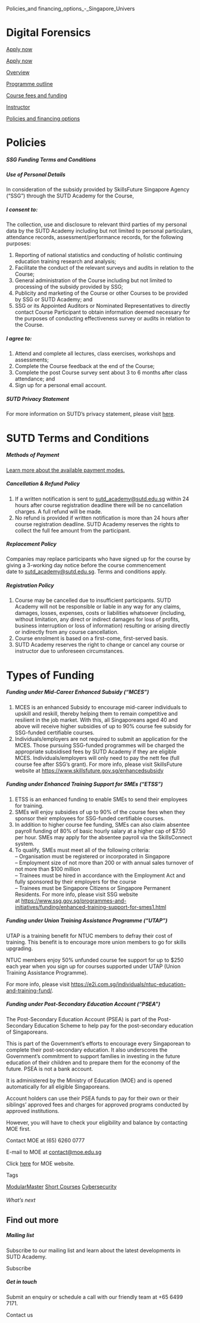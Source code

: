 Policies_and financing_options_-_Singapore_Univers



Digital Forensics
=================

[Apply now](/admissions/academy/short-courses/short-courses-register-your-interest?coursename=digital-forensics)




[Apply now](/admissions/academy/short-courses/short-courses-register-your-interest?coursename=digital-forensics)

[Overview](/course/digital-forensics/#tabs)

[Programme outline](/course/digital-forensics/programme-outline/#tabs)

[Course fees and funding](/course/digital-forensics/course-fees-and-funding/#tabs)

[Instructor](/course/digital-forensics/instructor/#tabs)

[Policies and financing options](/course/digital-forensics/policies-and-financing-options/#tabs)

Policies
========

##### **SSG Funding Terms and Conditions**

##### Use of Personal Details

In consideration of the subsidy provided by SkillsFuture Singapore Agency (“SSG”) through the SUTD Academy for the Course,

##### I consent to:

The collection, use and disclosure to relevant third parties of my personal data by the SUTD Academy including but not limited to personal particulars, attendance records, assessment/performance records, for the following purposes:

1. Reporting of national statistics and conducting of holistic continuing education training research and analysis;
2. Facilitate the conduct of the relevant surveys and audits in relation to the Course;
3. General administration of the Course including but not limited to processing of the subsidy provided by SSG;
4. Publicity and marketing of the Course or other Courses to be provided by SSG or SUTD Academy; and
5. SSG or its Appointed Auditors or Nominated Representatives to directly contact Course Participant to obtain information deemed necessary for the purposes of conducting effectiveness survey or audits in relation to the Course.

##### I agree to:

1. Attend and complete all lectures, class exercises, workshops and assessments;
2. Complete the Course feedback at the end of the Course;
3. Complete the post Course survey sent about 3 to 6 months after class attendance; and
4. Sign up for a personal email account.

##### **SUTD Privacy Statement**

For more information on SUTD’s privacy statement, please visit [here](/privacy-statement/).

SUTD Terms and Conditions
=========================

##### Methods of Payment

[Learn more about the available payment modes.](/admissions/academy/methods-of-payment/ "Learn more about the available payment modes")

##### **Cancellation & Refund Policy**

1. If a written notification is sent to [sutd\_academy@sutd.edu.sg](mailto:sutd_academy@sutd.edu.sg) within 24 hours after course registration deadline there will be no cancellation charges. A full refund will be made.
2. No refund is provided if written notification is more than 24 hours after course registration deadline. SUTD Academy reserves the rights to collect the full fee amount from the participant.

##### Replacement Policy

Companies may replace participants who have signed up for the course by giving a 3-working day notice before the course commencement date to [sutd\_academy@sutd.edu.sg](mailto:sutd_academy@sutd.edu.sg). Terms and conditions apply.

##### Registration Policy

1. Course may be cancelled due to insufficient participants. SUTD Academy will not be responsible or liable in any way for any claims, damages, losses, expenses, costs or liabilities whatsoever (including, without limitation, any direct or indirect damages for loss of profits, business interruption or loss of information) resulting or arising directly or indirectly from any course cancellation.
2. Course enrolment is based on a first-come, first-served basis.
3. SUTD Academy reserves the right to change or cancel any course or instructor due to unforeseen circumstances.

Types of Funding
================

##### **Funding under Mid-Career Enhanced Subsidy (“MCES”)**

1. MCES is an enhanced Subsidy to encourage mid-career individuals to upskill and reskill, thereby helping them to remain competitive and resilient in the job market. With this, all Singaporeans aged 40 and above will receive higher subsidies of up to 90% course fee subsidy for SSG-funded certifiable courses.
2. Individuals/employers are not required to submit an application for the MCES. Those pursuing SSG-funded programmes will be charged the appropriate subsidised fees by SUTD Academy if they are eligible MCES. Individuals/employers will only need to pay the nett fee (full course fee after SSG’s grant). For more info, please visit SkillsFuture website at <https://www.skillsfuture.gov.sg/enhancedsubsidy>

##### **Funding under Enhanced Training Support for SMEs (“ETSS”)**

1. ETSS is an enhanced funding to enable SMEs to send their employees for training.
2. SMEs will enjoy subsidies of up to 90% of the course fees when they sponsor their employees for SSG-funded certifiable courses.
3. In addition to higher course fee funding, SMEs can also claim absentee payroll funding of 80% of basic hourly salary at a higher cap of $7.50 per hour. SMEs may apply for the absentee payroll via the SkillsConnect system.
4. To qualify, SMEs must meet all of the following criteria:  
   – Organisation must be registered or incorporated in Singapore  
   – Employment size of not more than 200 or with annual sales turnover of not more than $100 million  
   – Trainees must be hired in accordance with the Employment Act and fully sponsored by their employers for the course  
   – Trainees must be Singapore Citizens or Singapore Permanent Residents. For more info, please visit SSG website at <https://www.ssg.gov.sg/programmes-and-initiatives/funding/enhanced-training-support-for-smes1.html>

##### **Funding under Union Training Assistance Programme (“UTAP”)**

UTAP is a training benefit for NTUC members to defray their cost of training. This benefit is to encourage more union members to go for skills upgrading.

NTUC members enjoy 50% unfunded course fee support for up to $250 each year when you sign up for courses supported under UTAP (Union Training Assistance Programme).

For more info, please visit <https://e2i.com.sg/individuals/ntuc-education-and-training-fund/>.

##### **Funding under Post-Secondary Education Account (“PSEA”)**

The Post-Secondary Education Account (PSEA) is part of the Post-Secondary Education Scheme to help pay for the post-secondary education of Singaporeans.

This is part of the Government’s efforts to encourage every Singaporean to complete their post-secondary education. It also underscores the Government’s commitment to support families in investing in the future education of their children and to prepare them for the economy of the future. PSEA is not a bank account.

It is administered by the Ministry of Education (MOE) and is opened automatically for all eligible Singaporeans.

Account holders can use their PSEA funds to pay for their own or their siblings’ approved fees and charges for approved programs conducted by approved institutions.

However, you will have to check your eligibility and balance by contacting MOE first.

Contact MOE at (65) 6260 0777

E-mail to MOE at [contact@moe.edu.sg](mailto:contact@moe.edu.sg)

Click [here](https://apc01.safelinks.protection.outlook.com/?url=https%3A%2F%2Fwww.moe.gov.sg%2F&data=05%7C02%7Ccalvin_chen%40sutd.edu.sg%7C61fb00738ea84cdcaced08dc1c90f2ab%7C3476b776e9904f72b95062489831623d%7C0%7C0%7C638416656073966970%7CUnknown%7CTWFpbGZsb3d8eyJWIjoiMC4wLjAwMDAiLCJQIjoiV2luMzIiLCJBTiI6Ik1haWwiLCJXVCI6Mn0%3D%7C3000%7C%7C%7C&sdata=zOlZDqBE9FW%2FQ9nC02EIkkqk1lcimp0GP7WVmPpMHIs%3D&reserved=0) for MOE website.

Tags

[ModularMaster](/admissions/academy/courses-and-modules/?academy-type-course=792)
[Short Courses](/admissions/academy/courses-and-modules/?academy-type-course=780)
[Cybersecurity](/admissions/academy/courses-and-modules/?discipline=787)

###### What’s next

Find out more
-------------

##### Mailing list

Subscribe to our mailing list and learn about the latest developments in SUTD Academy.

Subscribe

##### Get in touch

Submit an enquiry or schedule a call with our friendly team at +65 6499 7171.

Contact us

